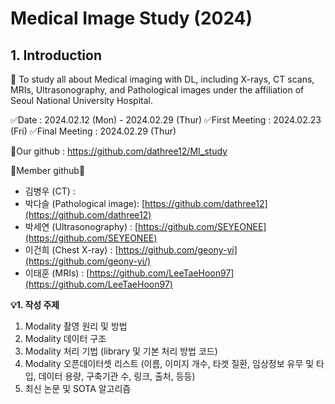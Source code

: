 # Medical Image Study (2024)

## 1. Introduction

🐲 To study all about Medical imaging with DL, 
including X-rays, CT scans, MRIs, Ultrasonography, and Pathological images under the affiliation of Seoul National University Hospital.

✅Date : 2024.02.12 (Mon) - 2024.02.29 (Thur)
✅First Meeting : 2024.02.23 (Fri)
✅Final Meeting : 2024.02.29 (Thur)

💚Our github : https://github.com/dathree12/MI_study

💚Member github💚
- 김병우 (CT)                : 
- 박다슬 (Pathological image): [https://github.com/dathree12](https://github.com/dathree12)
- 박세연 (Ultrasonography)   : [https://github.com/SEYEONEE](https://github.com/SEYEONEE)
- 이건희 (Chest X-ray)       : [https://github.com/geony-yi](https://github.com/geony-yi/)
- 이태훈 (MRIs)              : [https://github.com/LeeTaeHoon97](https://github.com/LeeTaeHoon97)

**💡1. 작성 주제**

 1) Modality 촬영 원리 및 방법
 2) Modality 데이터 구조
 3) Modality 처리 기법 (library 및 기본 처리 방법 코드)
 4) Modality 오픈데이터셋 리스트 (이름, 이미지 개수, 타겟 질환,  임상정보 유무 및 타입, 데이터 용량, 구축기관 수, 링크, 출처, 등등)
 5) 최신 논문 및 SOTA 알고리즘
